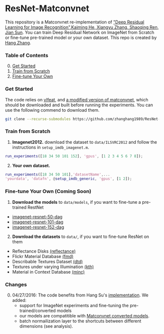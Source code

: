# ResNet-Matconvnet

This repository is a Matconvnet re-implementation of ["Deep Residual Learning for Image Recognition",Kaiming He, Xiangyu Zhang, Shaoqing Ren, Jian Sun](http://arxiv.org/abs/1512.03385). You can train Deep Residual Network on ImageNet from Scratch or fine-tune pre-trained model or your own dataset. This repo is created by [Hang Zhang](http://www.hangzh.com).

### Table of Contents
0. [Get Started](#get-started)
0. [Train from Scratch](#train-from-scratch)
0. [Fine-tune Your Own](#fine-tune-your-own)

### Get Started

The code relies on [vlfeat](http://www.vlfeat.org/), and [a modified version of matconvnet](https://github.com/zhanghang1989/matconvnet), which should be downloaded and built before running the experiments. You can use the following commend to download them.
```sh
git clone --recurse-submodules https://github.com/zhanghang1989/ResNet-Matconvnet.git
```
	
### Train from Scratch

1. **Imagenet2012.** download the dataset to `data/ILSVRC2012` and follow the instructions in `setup_imdb_imagenet.m`.
```matlab
run_experiments([18 34 50 101 152], 'gpus', [1 2 3 4 5 6 7 8]);
```

2. **Your own dataset.** 
```matlab
run_experiments([18 34 50 101],'datasetName',...
'yourdata', 'datafn', @setup_imdb_generic, 'gpus', [1 2]);
```

### Fine-tune Your Own (Coming Soon)

1. **Download the models** to `data/models`, if you want to fine-tune a pre-trained RestNet      
  - [imagenet-resnet-50-dag](http://www.vlfeat.org/matconvnet/pretrained) 
  - [imagenet-resnet-101-dag](http://www.vlfeat.org/matconvnet/pretrained) 
  - [imagenet-resnet-152-dag](http://www.vlfeat.org/matconvnet/pretrained) 

2. **Download the datasets** to `data/`, if you want to fine-tune ResNet on them
  - Reflectance Disks [(reflectance)](http://hangzh.com/Software.html)  
  - Flickr Material Database [(fmd)](http://people.csail.mit.edu/celiu/CVPR2010/FMD/) 
  - Describable Textures Dataset [(dtd)](http://www.robots.ox.ac.uk/~vgg/data/dtd)
  - Textures under varying Illumination [(kth)](http://www.nada.kth.se/cvap/databases/kth-tips/)
  - Material in Context Database [(minc)](http://opensurfaces.cs.cornell.edu/publications/minc/)

### Changes
0. 04/27/2016: The code benefits from Hang Su's [implementation](https://github.com/suhangpro/matresnet).
We added:
	- support for ImageNet experiments and fine-tuning the pre-trained/converted models
	- our models are compatitible with [Matconvnet converted models](http://www.vlfeat.org/matconvnet/pretrained). 
	- batch normailization layer to the shortcuts between different dimensions (see analysis).

